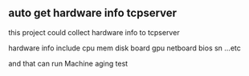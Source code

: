 ## auto get hardware info  tcpserver 

this project could collect hardware info to tcpserver

hardware info include cpu mem disk  board gpu netboard bios sn ...etc

and that can run Machine aging test


